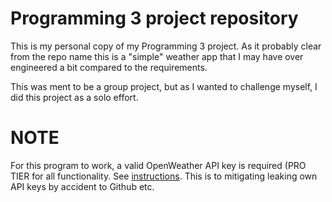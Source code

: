 # Programming 3 project repository

This is my personal copy of my Programming 3 project. As it probably clear from the repo name this is a "simple" weather app that I may have over engineered a bit compared to the requirements.

This was ment to be a group project, but as I wanted to challenge myself, I did this project as a solo effort.

# NOTE

For this program to work, a valid OpenWeather API key is required (PRO TIER for all functionality. See [instructions](./WeatherApp/src/main/java/fi/tuni/prog3/weatherapp/README.md ). This is to mitigating leaking own API keys by accident to Github etc.
